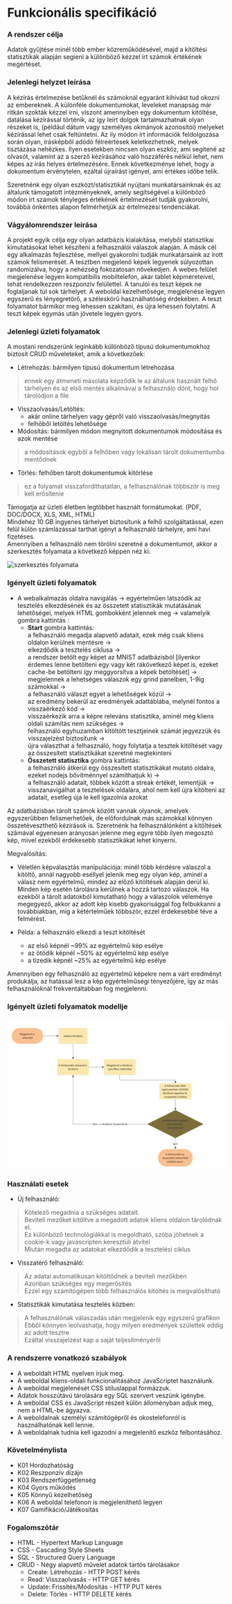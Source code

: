 # Funkcionális specifikáció

### A rendszer célja

Adatok gyűjtése minél több ember közreműködésével, majd a kitöltési statisztikák alapján segíeni a különböző kézzel írt számok értékének megértését.

### Jelenlegi helyzet leírása

A kézírás értelmezése betűknél és számoknál egyaránt kihívást tud okozni az embereknek.
A különféle dokumentumokat, leveleket manapság már ritkán szokták kézzel írni, viszont amennyiben
egy dokumentum kitöltése, datálása kézírással történik, az így leírt dolgok tartalmazhatnak olyan részeket is,
(például dátum vagy személyes okmányok azonosítói) melyeket kézírással lehet csak feltüntetni. 
Az ily módon írt információk feldolgozása során olyan, írásképből adódó félreértések keletkezhetnek, melyek tisztázása nehézkes. 
Ilyen esetekben nincsen olyan eszköz, ami segítené az olvasót, valamint az a szerző kézírásához való hozzáférés nélkül lehet, 
nem képes az írás helyes értelmezésére. Ennek következménye lehet, hogy a dokumentum érvénytelen, 
ezáltal újraírást igényel, ami értékes időbe telik.

Szeretnénk egy olyan eszközt/statisztikát nyújtani munkatársainknak és az általunk támogatott intézményeknek, 
amely segítségével a különböző módon írt számok tényleges értékének értelmezését tudják gyakorolni, 
továbbá önkéntes alapon felmérhetjük az értelmezési tendenciákat.

### Vágyálomrendszer leírása

A projekt egyik célja egy olyan adatbázis kialakítása, melyből statisztikai kimutatásokat lehet készíteni a felhasználói válaszok alapján. 
A másik cél egy alkalmazás fejlesztése, mellyel gyakorolni tudják munkatársaink az írott számok felismerését.
A tesztben megjelenő képek legyenek súlyozottan randomizálva, hogy a nehézség fokozatosan növekedjen. 
A webes felület megjelenése legyen kompatibilis mobiltelefon, akár tablet képméreteivel, tehát rendelkezzen reszponzív felülettel. 
A tanulói és teszt képek ne foglaljanak túl sok tárhelyet. A weboldal kezelhetősége, megjelenése legyen egyszerű és lényegretörő, 
a széleskörű használhatóség érdekében. A teszt folyamatot bármikor meg lehessen szakítani, és újra lehessen folytatni. 
A teszt képek egymás után jövetele legyen gyors.

### Jelenlegi üzleti folyamatok

A mostani rendszerünk leginkább különböző típusú dokumentumokhoz biztosít CRUD műveleteket, amik a következőek:
- Létrehozás: bármilyen típusú dokumentum létrehozása 
> ennek egy átmeneti másolata képződik le az általunk használt felhő tárhelyen és az első mentés alkalmával a felhasználó dönt, hogy hol tárolódjon a file
- Visszaolvasás/Letöltés: 
    - akár online tárhelyen vagy gépről való visszaolvasás/megnyitás 
    - felhőből letöltés lehetősége
- Módosítás: bármilyen módon megnyitott dokumentumok módosítása és azok mentése 
> a módosítások egyből a felhőben vagy lokálisan tárolt dokumentumba mentődnek
- Törlés: felhőben tárolt dokumentumok kitörlése
> ez a folyamat visszafordíthatatlan, a felhasználónak többször is meg kell erősítenie  

Támogatja az üzleti életben legtöbbet használt formátumokat. (PDF, DOC/DOCX, XLS, XML, HTML)  
Mindehez 10 GB ingyenes tárhelyet biztosítunk a felhő szolgáltatással, ezen felül külön számlázással tarthat igényt a felhasználó tárhelyre, ami havi fizetéses.  
Amennyiben a felhasználó nem törölni szeretné a dokumentumot, akkor a szerkesztés folyamata a következő képpen néz ki:

![szerkesztés folyamata](images4documents/jelenlegi_szerkeszt%C3%A9s_folyamata.png)

### Igényelt üzleti folyamatok

- A webalkalmazás oldalra navigálás -> egyértelműen látszódik az tesztelés elkezdésének és az összetett statisztikák mutatásának lehetőségei, melyek HTML gombokként jelennek meg -> valamelyik gombra kattintás :
    - **Start** gombra kattintás:  
     a felhasználó megadja alapvető adatait, ezek még csak kliens oldalon kerülnek mentésre ->  
     elkezdődik a tesztelés ciklusa ->  
     a rendszer betölt egy képet az MNIST adatbázisból [ilyenkor érdemes lenne betölteni egy vagy két rákövetkező képet is, ezeket cache-be betölteni így meggyorsítva a képek betöltését] ->  
     megjelennek a lehetséges válaszok egy grind panelben, 1-9ig számokkal ->  
     a felhasználó választ egyet a lehetőségek közül ->  
     az eredmény bekerül az eredmények adattáblába, melynél fontos a visszaérkező kód ->  
     visszaérkezik arra a képre releváns statisztika, aminél még kliens oldali számítás nem szükséges ->  
     felhasználó egyhuzamban kitöltött tesztjeinek számát jegyezzük és visszajelzést biztosítunk ->  
     újra választhat a felhasználó, hogy folytatja a tesztek kitöltését vagy az összesített statisztikákat szeretné megtekinteni
    - **Összetett statisztika** gombra kattintás:  
     a felhasználó átkerül egy összesített statisztikákat mutató oldalra, ezeket nodejs bővítménnyel számíthatjuk ki ->  
     a felhasználó adatait, többek között a streak értékét, lementjük ->  
     visszanavigálhat a tesztelések oldalára, ahol nem kell újra kitölteni az adatait, esetleg úja le kell igazolnia azokat

Az adatbázisban tárolt számok között vannak olyanok, amelyek egyszerűbben felismerhetőek, de előfordulnak
más számokkal könnyen összetéveszthető kézírások is. Szeretnénk ha felhasználónként a kitöltések számával egyenesen arányosan jelenne meg egyre több ilyen megosztó kép, mivel ezekből érdekesebb statisztikákat lehet kinyerni.

Megvalósítás:

- Véletlen képválasztás manipulációja: minél több kérdésre válaszol a kitöltő, annál nagyobb eséllyel jelenik meg egy olyan kép, aminél a válasz nem egyértelmű, mindez az előző kitöltések alapján derül ki.
Minden kép esetén tárolásra kerülnek a hozzá tartozó válaszok. Ha ezekből a tárolt adatokból kimutatható hogy a válaszolók véleménye megegyező, akkor az adott kép kisebb gyakorisággal fog felbukkanni a továbbiakban, míg a kétértelműek többször, ezzel érdekesebbé téve a felmérést.

- Példa: a felhasználó elkezdi a teszt kitöltését
    - az első képnél ~99% az egyértelmű kép esélye
    - az ötödik képnél ~50% az egyértelmű kép esélye
    - a tizedik képnél ~25% az egyértelmű kép esélye

Amennyiben egy felhasználó az egyértelmű képekre nem a várt eredményt produkálja, az hatással lesz a kép egyértelműségi tényezőjére, így az más felhasználóknál frekventáltabban fog megjelenni.

### Igényelt üzleti folyamatok modellje

![Igenyelt_uzleti_folyamatok](images4documents/Igenyelt_uzleti_folyamatok.png)


### Használati esetek

 - Új felhasználó:  
> Kötelező megadnia a szükséges adatait.  
> Beviteli mezőket kitöltve a megadott adatok kliens oldalon tárolódnak el.  
> Ez különböző technológiákkal is megoldható, szóba jöhetnek a cookie-k vagy javascripten keresztüli átvitel  
> Miután megadta az adatokat elkezdődik a tesztelési ciklus  

 - Visszatérő felhasználó:  
> Az adatai automatikusan kitöltődnek a beviteli mezőkben  
> Azonban szükséges egy megerősítés  
> Ezzel egy számítógépen több felhasználós kitöltés is megvalósítható  

 - Statisztikák kimutatása tesztelés közben:  
> A felhasználónak válaszadás után megjelenik egy egyszerű grafikon  
> Ebből könnyen leolvashatja, hogy milyen eredmények születtek eddig az adott tesztre  
> Ezáltal visszajelzést kap a saját teljesítményéről 

### A rendszerre vonatkozó szabályok

- A weboldalt HTML nyelven írjuk meg.
- A weboldal kliens-oldali funkcionalitásához JavaScriptet használunk.
- A weboldal megjelenését CSS stíluslappal formázzuk.
- Adatok hosszútávú tárolására egy SQL szervert veszünk igénybe.
- A weboldal CSS és JavaScript részeit külön álloményban adjuk meg, nem  a HTML-be ágyazva.
- A weboldalnak személyi számítógépről és okostelefonról is használhatónak kell lennie.
- A weboldalnak tudnia kell igazodni a megjelenítő eszköz felbontásához.

### Követelménylista

- K01 Hordozhatóság
- K02 Reszponzív dizájn
- K03 Rendszerfüggetlenség
- K04 Gyors működés
- K05 Könnyű kezelhetőség
- K06 A weboldal telefonon is megjeleníthető legyen
- K07 Gamifikáció/Játékosítás

### Fogalomszótár

- HTML - Hypertext Markup Language
- CSS - Cascading Style Sheets
- SQL - Structured Query Language
- CRUD - Négy alapvető művelet adatok tartós tárolásakor
    - Create: Létrehozás - HTTP POST kérés
    - Read: Visszaolvasás - HTTP GET kérés
    - Update: Frissítés/Módosítás - HTTP PUT kérés
    - Delete: Törlés - HTTP DELETE kérés
